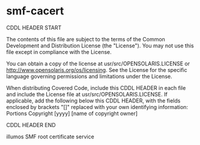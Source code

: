 # smf-cacert

CDDL HEADER START

The contents of this file are subject to the terms of the
Common Development and Distribution License (the "License").
You may not use this file except in compliance with the License.

You can obtain a copy of the license at usr/src/OPENSOLARIS.LICENSE
or http://www.opensolaris.org/os/licensing.
See the License for the specific language governing permissions
and limitations under the License.

When distributing Covered Code, include this CDDL HEADER in each
file and include the License file at usr/src/OPENSOLARIS.LICENSE.
If applicable, add the following below this CDDL HEADER, with the
fields enclosed by brackets "[]" replaced with your own identifying
information: Portions Copyright [yyyy] [name of copyright owner]

CDDL HEADER END


illumos SMF root certificate service
